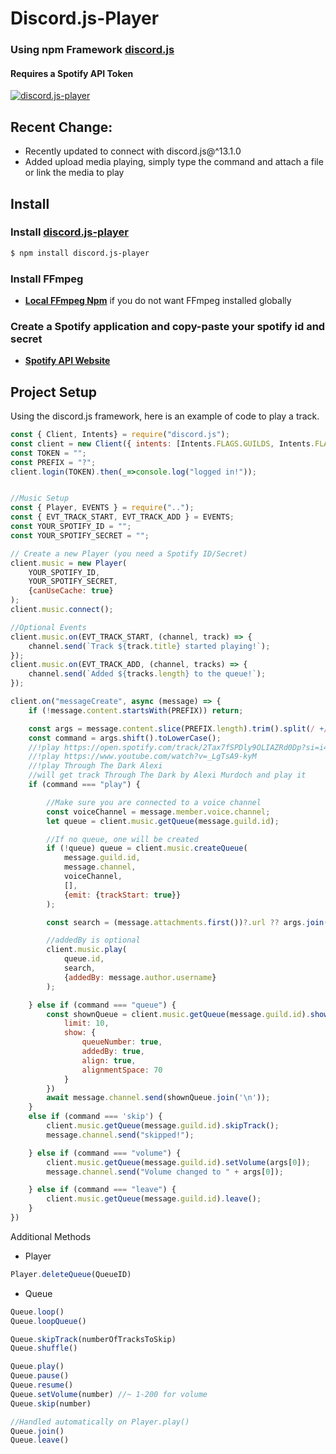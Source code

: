 # Discord.js-Player
### Using npm Framework **[discord.js](https://discord.js.org)**
#### Requires a Spotify API Token
[![discord.js-player](https://img.shields.io/npm/v/discord.js-player)](https://npmjs.com/discord.js-player)


## Recent Change:
- Recently updated to connect with discord.js@^13.1.0
- Added upload media playing, simply type the command and attach a file or link the media to play

## Install
### Install **[discord.js-player](https://npmjs.com/package/discord.js-player)**
```sh
$ npm install discord.js-player
```
### Install FFmpeg
-  **[Local FFmpeg Npm](https://npmjs.com/package/ffmpeg-static)** if you do not want FFmpeg installed globally
### Create a Spotify application and copy-paste your spotify id and secret
- **[Spotify API Website](https://developer.spotify.com/dashboard/)**
## Project Setup
Using the discord.js framework, here is an example of code to play a track.
```js
const { Client, Intents} = require("discord.js");
const client = new Client({ intents: [Intents.FLAGS.GUILDS, Intents.FLAGS.GUILD_MESSAGES, Intents.FLAGS.GUILD_MESSAGE_REACTIONS, Intents.FLAGS.GUILD_MEMBERS, Intents.FLAGS.GUILD_VOICE_STATES, Intents.FLAGS.GUILD_PRESENCES] });
const TOKEN = "";
const PREFIX = "?";
client.login(TOKEN).then(_=>console.log("logged in!"));


//Music Setup
const { Player, EVENTS } = require("..");
const { EVT_TRACK_START, EVT_TRACK_ADD } = EVENTS;
const YOUR_SPOTIFY_ID = "";
const YOUR_SPOTIFY_SECRET = "";

// Create a new Player (you need a Spotify ID/Secret)
client.music = new Player(
    YOUR_SPOTIFY_ID, 
    YOUR_SPOTIFY_SECRET, 
    {canUseCache: true}
);
client.music.connect();

//Optional Events
client.music.on(EVT_TRACK_START, (channel, track) => {
    channel.send(`Track ${track.title} started playing!`);
});
client.music.on(EVT_TRACK_ADD, (channel, tracks) => {
    channel.send(`Added ${tracks.length} to the queue!`);
});

client.on("messageCreate", async (message) => {
    if (!message.content.startsWith(PREFIX)) return;

    const args = message.content.slice(PREFIX.length).trim().split(/ +/g);
    const command = args.shift().toLowerCase();
    //!play https://open.spotify.com/track/2Tax7fSPDly9OLIAZRd0Dp?si=i4825VV5THG_F-RNXBp8zA
    //!play https://www.youtube.com/watch?v=_LgTsA9-kyM
    //!play Through The Dark Alexi
    //will get track Through The Dark by Alexi Murdoch and play it
    if (command === "play") {

        //Make sure you are connected to a voice channel
        const voiceChannel = message.member.voice.channel;
        let queue = client.music.getQueue(message.guild.id);

        //If no queue, one will be created
        if (!queue) queue = client.music.createQueue(
            message.guild.id, 
            message.channel, 
            voiceChannel, 
            [], 
            {emit: {trackStart: true}}
        );

        const search = (message.attachments.first())?.url ?? args.join(' ');

        //addedBy is optional
        client.music.play(
            queue.id, 
            search, 
            {addedBy: message.author.username}
        );

    } else if (command === "queue") {
        const shownQueue = client.music.getQueue(message.guild.id).showQueue({
            limit: 10,
            show: {
                queueNumber: true,
                addedBy: true,
                align: true,
                alignmentSpace: 70
            }
        })
        await message.channel.send(shownQueue.join('\n'));
    }
    else if (command === 'skip') {
        client.music.getQueue(message.guild.id).skipTrack();
        message.channel.send("skipped!");

    } else if (command === "volume") {
        client.music.getQueue(message.guild.id).setVolume(args[0]);
        message.channel.send("Volume changed to " + args[0]);

    } else if (command === "leave") {
        client.music.getQueue(message.guild.id).leave();
    }
})
```
Additional Methods
- Player
```js
Player.deleteQueue(QueueID)
```
- Queue
```js
Queue.loop()
Queue.loopQueue()

Queue.skipTrack(numberOfTracksToSkip)
Queue.shuffle()

Queue.play()
Queue.pause()
Queue.resume()
Queue.setVolume(number) //~ 1-200 for volume
Queue.skip(number)

//Handled automatically on Player.play()
Queue.join()
Queue.leave()



```
